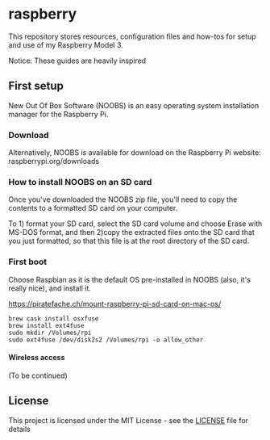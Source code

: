 # raspberry

This repository stores resources, configuration files and how-tos for setup and use of my Raspberry Model 3.

Notice: These guides are heavily inspired

## First setup

New Out Of Box Software (NOOBS) is an easy operating system installation manager for the Raspberry Pi.

### Download

Alternatively, NOOBS is available for download on the Raspberry Pi website: raspberrypi.org/downloads

### How to install NOOBS on an SD card

Once you've downloaded the NOOBS zip file, you'll need to copy the contents to a formatted SD card on your computer.

To 1) format your SD card, select the SD card volume and choose Erase with MS-DOS format, and then 2)copy the extracted files onto the SD card that you just formatted, so that this file is at the root directory of the SD card.

### First boot

Choose Raspbian as it is the default OS pre-installed in NOOBS (also, it's really nice), and install it.

https://piratefache.ch/mount-raspberry-pi-sd-card-on-mac-os/

    brew cask install osxfuse
    brew install ext4fuse
    sudo mkdir /Volumes/rpi
    sudo ext4fuse /dev/disk2s2 /Volumes/rpi -o allow_other

#### Wireless access

(To be continued)

## License

This project is licensed under the MIT License - see the [LICENSE](LICENSE) file for details
